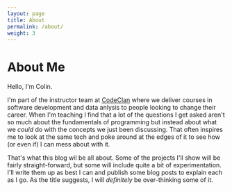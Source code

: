 ```yaml
---
layout: page
title: About
permalink: /about/
weight: 3
---
```


# **About Me**

Hello, I'm Colin.

I'm part of the instructor team at [CodeClan](https://www.codeclan.com) where we deliver courses in software development and data anlysis to people looking to change their career. When I'm teaching I find that a lot of the questions I get asked aren't so much about the fundamentals of programming but instead about what we *could* do with the concepts we just been discussing. That often inspires me to look at the same tech and poke around at the edges of it to see how (or even if) I can mess about with it.

That's what this blog wil be all about. Some of the projects I'll show will be fairly straight-forward, but some will include quite a bit of experimentation. I'll write them up as best I can and publish some blog posts to explain each as I go. As the title suggests, I will *definitely* be over-thinking some of it.



<!-- <div class="row">
{% include about/skills.html title="Programming Skills" source=site.data.programming-skills %}
{% include about/skills.html title="Other Skills" source=site.data.other-skills %}
</div>

<div class="row">
{% include about/timeline.html %}
</div> -->
